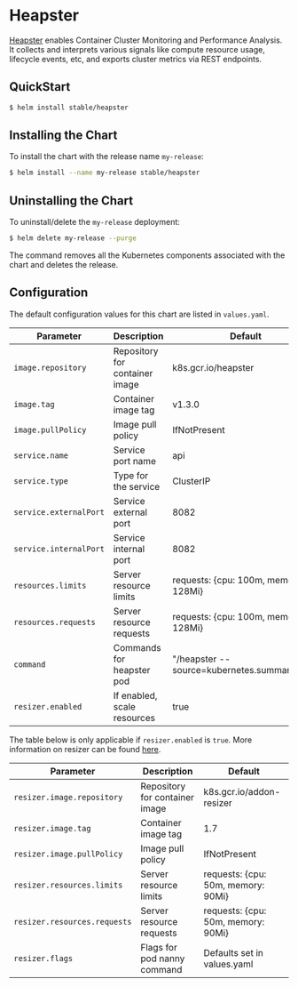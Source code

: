 # Heapster

[Heapster](https://github.com/kubernetes/heapster) enables Container Cluster Monitoring and Performance Analysis. It collects and interprets various signals like compute resource usage, lifecycle events, etc, and exports cluster metrics via REST endpoints.

## QuickStart

```bash
$ helm install stable/heapster
```

## Installing the Chart

To install the chart with the release name `my-release`:

```bash
$ helm install --name my-release stable/heapster
```

## Uninstalling the Chart

To uninstall/delete the `my-release` deployment:

```bash
$ helm delete my-release --purge
```

The command removes all the Kubernetes components associated with the chart and deletes the release.

## Configuration

The default configuration values for this chart are listed in `values.yaml`.

| Parameter                             | Description                         | Default                                           |
|---------------------------------------|-------------------------------------|---------------------------------------------------|
| `image.repository`                    | Repository for container image      | k8s.gcr.io/heapster                 |
| `image.tag`                           | Container image tag                 | v1.3.0                                            |
| `image.pullPolicy`                    | Image pull policy                   | IfNotPresent                                      |
| `service.name`                        | Service port name                   | api                                               |
| `service.type`                        | Type for the service                | ClusterIP                                         |
| `service.externalPort`                | Service external port               | 8082                                              |
| `service.internalPort`                | Service internal port               | 8082                                              |
| `resources.limits`                    | Server resource  limits             | requests: {cpu: 100m, memory: 128Mi}              |
| `resources.requests`                  | Server resource requests            | requests: {cpu: 100m, memory: 128Mi}              |
| `command`                             | Commands for heapster pod           | "/heapster --source=kubernetes.summary_api:''     |
| `resizer.enabled`                     | If enabled, scale resources         | true                                              |

The table below is only applicable if `resizer.enabled` is `true`. More information on resizer can be found [here](https://github.com/kubernetes/contrib/blob/master/addon-resizer/README.md).

| Parameter                             | Description                         | Default                                           |
|---------------------------------------|-------------------------------------|---------------------------------------------------|
| `resizer.image.repository`            | Repository for container image      | k8s.gcr.io/addon-resizer            |
| `resizer.image.tag`                   | Container image tag                 | 1.7                                               |
| `resizer.image.pullPolicy`            | Image pull policy                   | IfNotPresent                                      |
| `resizer.resources.limits`            | Server resource  limits             | requests: {cpu: 50m, memory: 90Mi}                |
| `resizer.resources.requests`          | Server resource requests            | requests: {cpu: 50m, memory: 90Mi}                |
| `resizer.flags`                       | Flags for pod nanny command         | Defaults set in values.yaml                       |
